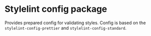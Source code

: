 # Stylelint config package

Provides prepared config for validating styles. Config is based on the `stylelint-config-prettier` and `stylelint-config-standard`.
